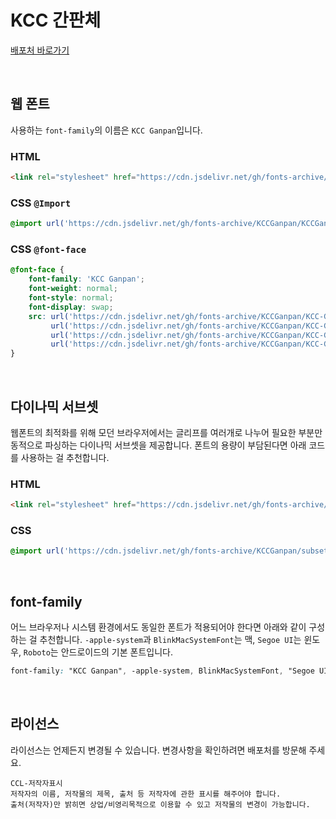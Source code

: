 # KCC 간판체

[배포처 바로가기](https://gongu.copyright.or.kr/gongu/wrt/wrt/view.do?wrtSn=13333397&menuNo=200023)

&nbsp;

## 웹 폰트

사용하는 `font-family`의 이름은 `KCC Ganpan`입니다.

### HTML

```html
<link rel="stylesheet" href="https://cdn.jsdelivr.net/gh/fonts-archive/KCCGanpan/KCCGanpan.css" type="text/css"/>
```

### CSS `@Import`

```css
@import url('https://cdn.jsdelivr.net/gh/fonts-archive/KCCGanpan/KCCGanpan.css');
```

### CSS `@font-face`

```css
@font-face {
    font-family: 'KCC Ganpan';
    font-weight: normal;
    font-style: normal;
    font-display: swap;
    src: url('https://cdn.jsdelivr.net/gh/fonts-archive/KCCGanpan/KCC-Ganpan.woff2') format('woff2'),
         url('https://cdn.jsdelivr.net/gh/fonts-archive/KCCGanpan/KCC-Ganpan.woff') format('woff'),
         url('https://cdn.jsdelivr.net/gh/fonts-archive/KCCGanpan/KCC-Ganpan.otf') format('opentype'),
         url('https://cdn.jsdelivr.net/gh/fonts-archive/KCCGanpan/KCC-Ganpan.ttf') format('truetype');
}
```

&nbsp;

## 다이나믹 서브셋

웹폰트의 최적화를 위해 모던 브라우저에서는 글리프를 여러개로 나누어 필요한 부분만 동적으로 파싱하는 다이나믹 서브셋을 제공합니다. 폰트의 용량이 부담된다면 아래 코드를 사용하는 걸 추천합니다.

### HTML

```html
<link rel="stylesheet" href="https://cdn.jsdelivr.net/gh/fonts-archive/KCCGanpan/subsets/KCC-Ganpan-dynamic-subset.css" type="text/css"/>
```

### CSS

```css
@import url('https://cdn.jsdelivr.net/gh/fonts-archive/KCCGanpan/subsets/KCC-Ganpan-dynamic-subset.css');
```

&nbsp;

## font-family

어느 브라우저나 시스템 환경에서도 동일한 폰트가 적용되어야 한다면 아래와 같이 구성하는 걸 추천합니다. `-apple-system`과 `BlinkMacSystemFont`는 맥, `Segoe UI`는 윈도우, `Roboto`는 안드로이드의 기본 폰트입니다.


```css
font-family: "KCC Ganpan", -apple-system, BlinkMacSystemFont, "Segoe UI", Roboto, Oxygen, Ubuntu, Cantarell, "Open Sans", "Helvetica Neue", sans-serif;
```

&nbsp;

## 라이선스

라이선스는 언제든지 변경될 수 있습니다. 변경사항을 확인하려면 배포처를 방문해 주세요.

```
CCL-저작자표시 
저작자의 이름, 저작물의 제목, 출처 등 저작자에 관한 표시를 해주어야 합니다. 
출처(저작자)만 밝히면 상업/비영리목적으로 이용할 수 있고 저작물의 변경이 가능합니다.
```
